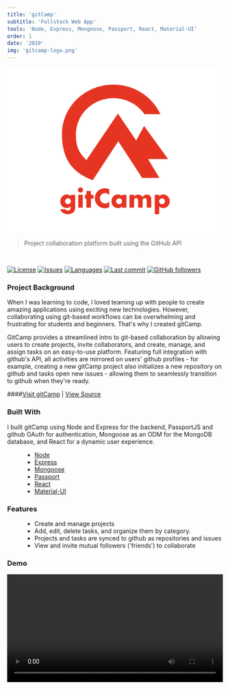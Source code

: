 ```yaml
---
title: 'gitCamp'
subtitle: 'Fullstack Web App'
tools: 'Node, Express, Mongoose, Passport, React, Material-UI'
order: 1
date: '2019'
img: 'gitcamp-logo.png'
---
```


<img src="gitcamp-logo-full.png" alt="gabriel kuettel gitcamp" title="gabriel kuettel gitcamp">

> Project collaboration platform built using the GitHub API

<br/>

[![License](https://img.shields.io/github/license/gabrielkuettel/gitCamp)](https://github.com/gabrielkuettel/gitCamp/blob/master/LICENSE)
[![Issues](https://img.shields.io/github/issues/gabrielkuettel/gitCamp)](https://github.com/gabrielkuettel/gitCamp/issues)
[![Languages](https://img.shields.io/github/languages/top/gabrielkuettel/gitCamp)](https://github.com/gabrielkuettel/gitCamp)
[![Last commit](https://img.shields.io/github/last-commit/gabrielkuettel/gitCamp)](https://github.com/gabrielkuettel/gitCamp)
[![GitHub followers](https://img.shields.io/github/followers/gabrielkuettel?label=follow%20me&style=social)](https://github.com/gabrielkuettel)

### Project Background

When I was learning to code, I loved teaming up with people to create amazing applications using exciting new technologies. However, collaborating using git-based workflows can be overwhelming and frustrating for students and beginners. That's why I created gitCamp.

GitCamp provides a streamlined intro to git-based collaboration by allowing users to create projects, invite collaborators, and create, manage, and assign tasks on an easy-to-use platform. Featuring full integration with github's API, all activities are mirrored on users' github profiles - for example, creating a new gitCamp project also initializes a new repository on github and tasks open new issues - allowing them to seamlessly transition to github when they're ready.

####[Visit gitCamp](https://gitcamp.net) | [View Source](https://github.com/gabrielkuettel/gitCamp)

### Built With

I built gitCamp using Node and Express for the backend, PassportJS and github OAuth for authentication, Mongoose as an ODM for the MongoDB database, and React for a dynamic user experience.

<ul style="margin-left: 40px;">
   <li>
      <a href="https://nodejs.org/en/">Node</a>
   </li>
   <li>
      <a href="https://expressjs.com/">Express</a>
   </li>
   <li>
      <a href="https://mongoosejs.com/">Mongoose</a>
   </li>
   <li>
      <a href="http://www.passportjs.org/">Passport</a>
   </li>
   <li>
      <a href="https://reactjs.org/">React</a>
   </li>
    <li>
      <a href="https://material-ui.com/">Material-UI</a>
   </li>
</ul>

### Features

<ul style="margin-left: 40px;">
   <li>Create and manage projects</li>
   <li>Add, edit, delete tasks, and organize them by category.</li>
   <li>Projects and tasks are synced to github as repositories and issues</li>
   <li>View and invite mutual followers ('friends') to collaborate</li>
</ul>

### Demo

<video style="padding: 0 0 40px 0;" width="100%" controls autoplay loop>
    <source src="gitcamp-demo-video.mp4" type="video/mp4">
</video>
